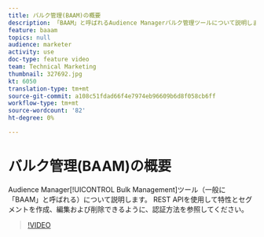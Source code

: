 ```yaml
---
title: バルク管理(BAAM)の概要
description: 「BAAM」と呼ばれるAudience Managerバルク管理ツールについて説明します。 REST APIを使用して特性とセグメントを作成、編集および削除できるように、認証方法を参照してください。
feature: baaam
topics: null
audience: marketer
activity: use
doc-type: feature video
team: Technical Marketing
thumbnail: 327692.jpg
kt: 6050
translation-type: tm+mt
source-git-commit: a108c51fdad66f4e7974eb96609b6d8f058cb6ff
workflow-type: tm+mt
source-wordcount: '82'
ht-degree: 0%

---
```



# バルク管理(BAAM)の概要

Audience Manager[!UICONTROL Bulk Management]ツール（一般に「BAAM」と呼ばれる）について説明します。 REST APIを使用して特性とセグメントを作成、編集および削除できるように、認証方法を参照してください。

>[!VIDEO](https://video.tv.adobe.com/v/327692/?quality=12&learn=on)
